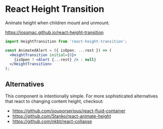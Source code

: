 # React Height Transition

Animate height when children mount and unmount.

https://jossmac.github.io/react-height-transition

```jsx
import HeightTransition from 'react-height-transition';

const AnimatedAlert = ({ isOpen, ...rest }) => (
  <HeightTransition initial={0}>
    {isOpen ? <Alert {...rest} /> : null}
  </HeightTransition>
);
```

## Alternatives

This component is intentionally simple. For more sophisticated alternatives that react to changing content height, checkout:

- https://github.com/souporserious/react-fluid-container
- https://github.com/Stanko/react-animate-height
- https://github.com/nkbt/react-collapse
